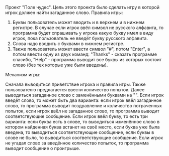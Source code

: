 Проект "Поле чудес". Цель этого проекта было сделать игру в которой игрок должен найти загаданное слово.
Правила игры:
1) Буквы пользователь может вводить и в верхнем и в нижнем регистре. В случае если игрок ввёл символ не русского алфавита, то программа будет спрашивать у игрока какую букву имел в виду игрок, пока пользователь не введёт букву русского алфавита.
2) Слова надо вводить с буквами в нижнем регистре.
3) Также пользователь может ввести символ "#", потом "Enter", а потом ввести одну из двух команд: "Thanks" - сказать программе спасибо, "Help" - программа выводит все буквы из которых состоит слово (без тех которые уже были введены). 

Механизм игры:

Сначала выводиться приветствие игрока и правила игры. Также пользователю предлагается ввести количество попыток. Далее выводиться загаданное слово с заменёнными буквами на "*"*.   Если игрок введёт слово, то может быть два варианта: если игрок ввёл загаданное слово, то программа выводит поздравление и  количество потраченных попыток, если игрок ввёл не загаданное слово, то программа выводит соответствующие сообщение. Если игрок ввёл букву, то есть три варианта: если буква есть в слове, то выводиться изменённое слово в котором найденная буква встанет на своё место, если буква уже была введена, то выводиться соответствующие сообщение, если буквы в слове не было, то выводиться соответствующие сообщение. Если игрок не угадал слово за введённое количество попыток, то программа выводит сообщение о проигрыше.
